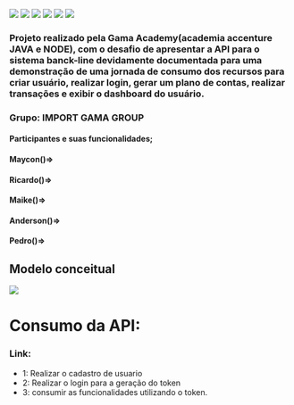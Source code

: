 ![](https://img.shields.io/badge/Spring-Validation-green)
![](https://img.shields.io/badge/Spring-JPA-green)
![](https://img.shields.io/badge/Spring-swagger-green)
![](https://img.shields.io/badge/Security-jsonwebtoken-green)
![](https://img.shields.io/badge/database-h2-blue)
![](https://img.shields.io/badge/Infra-Heroku-blueviolet)

### Projeto realizado pela Gama Academy(academia accenture JAVA e NODE), com o desafio de apresentar a API para o sistema banck-line devidamente documentada para uma demonstração de uma jornada de consumo dos recursos para criar usuário, realizar login, gerar um plano de contas, realizar transações e exibir o dashboard do usuário.

### Grupo: IMPORT GAMA GROUP
#### Participantes e suas funcionalidades;
#### Maycon()=>
#### Ricardo()=>
#### Maike()=>
#### Anderson()=>
#### Pedro()=>

## Modelo conceitual

<img src="https://ik.imagekit.io/fg2sso3fmlf/image_V3bcgk_oy.png">

# Consumo da API:

### Link:
* 1: Realizar o cadastro de usuario
* 2: Realizar o login para a geração do token
* 3: consumir as funcionalidades utilizando o token.





